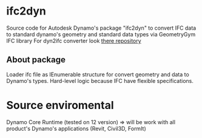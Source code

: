 # ifc2dyn
Source code for Autodesk Dynamo's package "ifc2dyn" to convert IFC data to standard dynamo's geometry and standard data types via GeometryGym IFC library
For dyn2ifc converter look [there repository](https://github.com/GeorgGrebenyuk/dyn2ifc)

## About package
Loader ifc file as IEnumerable<IfcElement> structure for convert geometry and data to Dynamo's types.
Hard-level logic because IFC have flexible specifications.

# Source enviromental
Dynamo Core Runtime (tested on 12 version) => will be work with all product's Dynamo's applications (Revit, Civil3D, FormIt)
